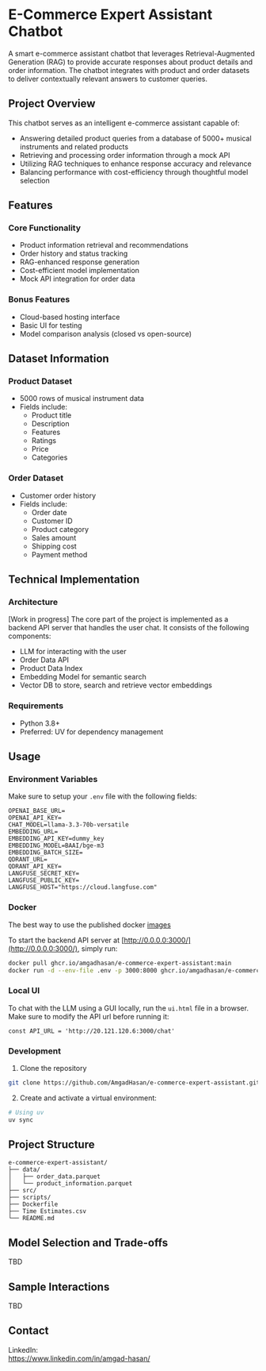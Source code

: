 # E-Commerce Expert Assistant Chatbot

A smart e-commerce assistant chatbot that leverages Retrieval-Augmented Generation (RAG) to provide accurate responses about product details and order information. The chatbot integrates with product and order datasets to deliver contextually relevant answers to customer queries.

## Project Overview

This chatbot serves as an intelligent e-commerce assistant capable of:
- Answering detailed product queries from a database of 5000+ musical instruments and related products
- Retrieving and processing order information through a mock API
- Utilizing RAG techniques to enhance response accuracy and relevance
- Balancing performance with cost-efficiency through thoughtful model selection

## Features

### Core Functionality
- Product information retrieval and recommendations
- Order history and status tracking
- RAG-enhanced response generation
- Cost-efficient model implementation
- Mock API integration for order data

### Bonus Features
- Cloud-based hosting interface
- Basic UI for testing
- Model comparison analysis (closed vs open-source)

## Dataset Information

### Product Dataset
- 5000 rows of musical instrument data
- Fields include:
  - Product title
  - Description
  - Features
  - Ratings
  - Price
  - Categories

### Order Dataset
- Customer order history
- Fields include:
  - Order date
  - Customer ID
  - Product category
  - Sales amount
  - Shipping cost
  - Payment method

## Technical Implementation

### Architecture
[Work in progress]
The core part of the project is implemented as a backend API server that handles the user chat.
It consists of the following components:
- LLM for interacting with the user
- Order Data API
- Product Data Index
- Embedding Model for semantic search
- Vector DB to store, search and retrieve vector embeddings

### Requirements
- Python 3.8+
- Preferred: UV for dependency management

## Usage

### Environment Variables
Make sure to setup your `.env` file with the following fields:
```
OPENAI_BASE_URL=
OPENAI_API_KEY=
CHAT_MODEL=llama-3.3-70b-versatile
EMBEDDING_URL=
EMBEDDING_API_KEY=dummy_key
EMBEDDING_MODEL=BAAI/bge-m3
EMBEDDING_BATCH_SIZE=
QDRANT_URL=
QDRANT_API_KEY=
LANGFUSE_SECRET_KEY=
LANGFUSE_PUBLIC_KEY=
LANGFUSE_HOST="https://cloud.langfuse.com"
```
### Docker
The best way to use the published docker [images](https://github.com/AmgadHasan/e-commerce-expert-assistant/pkgs/container/e-commerce-expert-assistant)

To start the backend API server at [http://0.0.0.0:3000/](http://0.0.0.0:3000/), simply run:
```sh
docker pull ghcr.io/amgadhasan/e-commerce-expert-assistant:main
docker run -d --env-file .env -p 3000:8000 ghcr.io/amgadhasan/e-commerce-expert-assistant:main
```

### Local UI
To chat with the LLM using a GUI locally, run the `ui.html` file in a browser.
Make sure to modify the API url before running it:
```
const API_URL = 'http://20.121.120.6:3000/chat'
```

### Development

1. Clone the repository
```sh
git clone https://github.com/AmgadHasan/e-commerce-expert-assistant.git
```
2. Create and activate a virtual environment:
```sh
# Using uv
uv sync
```


## Project Structure

```
e-commerce-expert-assistant/
├── data/
│   ├── order_data.parquet
│   └── product_information.parquet
├── src/
├── scripts/
├── Dockerfile
├── Time Estimates.csv
└── README.md
```

## Model Selection and Trade-offs

TBD


## Sample Interactions

TBD


## Contact
LinkedIn:<br>
https://www.linkedin.com/in/amgad-hasan/